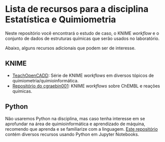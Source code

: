 # Lista de recursos para a disciplina Estatística e Quimiometria

Neste repositório você encontrará o estudo de caso, o KNIME *workflow* e o conjunto de dados de estruturas químicas que serão usados no laboratório.

Abaixo, alguns recursos adicionais que podem ser de interesse.

## KNIME

- [TeachOpenCADD](https://hub.knime.com/knime/spaces/Life%20Sciences/Cheminformatics/Teaching/TeachOpenCADD/TeachOpenCADD~xYhrR1mfFcGNxz7I/current-state): Série de KNIME *workflows* em diversos tópicos de quimiometria/quimioinformática.
- [Repositório do cgraebin001](https://hub.knime.com/cgraebin001/spaces/Public/~Bgn0LARiXz6y1cuZ/): KNIME *workflows* sobre ChEMBL e reações químicas.

## Python

Não usaremos Python na disciplina, mas caso tenha interesse em se aprofundar na área de quimioinformática e aprendizado de máquina, recomendo que aprenda e se familiarize com a linguagem. [Este repositório](https://github.com/rflameiro/Python_e_Quiminformatica) contém diversos recursos usando Python em Jupyter Notebooks.
